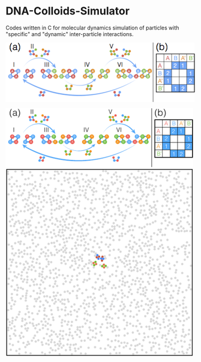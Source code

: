 # DNA-Colloids-Simulator
Codes written in C for molecular dynamics simulation of particles with "specific" and "dynamic" inter-particle interactions.

![](/Figure1.png)

<img src="https://github.com/hidetana18/DNA-Colloids-Simulator/blob/master/Figure1.pdf" width="500">
<img src="https://github.com/hidetana18/DNA-Colloids-Simulator/blob/master/GIF.gif" width="500">
